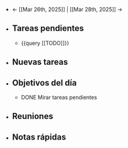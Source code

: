 - ← [[Mar 26th, 2025]] | [[Mar 28th, 2025]] →
- ## Tareas pendientes
	- {{query [[TODO]]}}
- ## Nuevas tareas
- ## Objetivos del día
	- DONE Mirar tareas pendientes
- ## Reuniones
- ## Notas rápidas